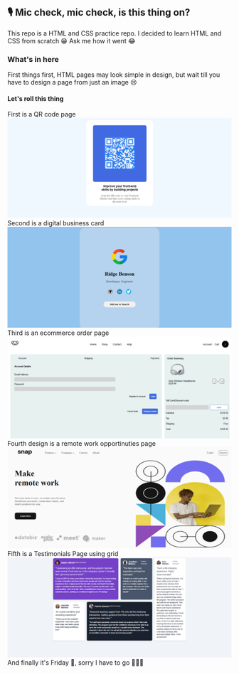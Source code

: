 ## 🎙️ Mic check, mic check, is this thing on?
This repo is a HTML and CSS practice repo. I decided to learn HTML and CSS from scratch 😁 Ask me how it went 😂 
### What's in here
First things first, HTML pages may look simple in design, but wait till you have to design a page from just an image 😢 <br>
#### Let's roll this thing
First is a QR code page <br>
![QR Code](./images/image.png)
Second is a digital business card <br>
![Business Card](./images/image2.png)
Third is an ecommerce order page <br>
![Order Page](./images/image3.png)
Fourth design is a remote work opportinuties page <br>
![Remote Work Opportunities](./images/image4.png)
Fifth is a Testimonials Page using grid <br>
![Testimonials Page](./images/image5.png) <br>
And finally it's Friday 🥳, sorry I have to go 🏃‍♂️‍➡️ 
